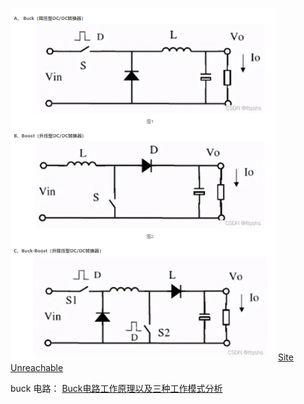 ![](https://raw.githubusercontent.com/acdefg/cdn/main/obsidian/20230504172408.png)
[Site Unreachable](https://blog.csdn.net/qq_21794157/article/details/122703076)

buck 电路：
[Buck电路工作原理以及三种工作模式分析](https://blog.csdn.net/u012260499/article/details/86483762)
